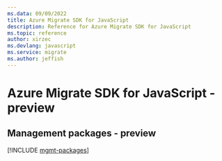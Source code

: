 ```yaml
---
ms.data: 09/09/2022
title: Azure Migrate SDK for JavaScript
description: Reference for Azure Migrate SDK for JavaScript
ms.topic: reference
author: xirzec
ms.devlang: javascript
ms.service: migrate
ms.author: jeffish
---
```

# Azure Migrate SDK for JavaScript - preview

## Management packages - preview
[!INCLUDE [mgmt-packages](migrate-mgmt-index.md)]
